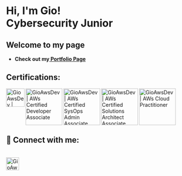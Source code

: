 <h1>Hi, I'm Gio! <br/>Cybersecurity Junior</h1>


<h2>Welcome to my page</h2>

- <b>Check out my<a href="https://blog.theawsdev.com"> Portfolio Page</a> </b>

  
  
  
<h2><b>Certifications:</b></h2>
<img align="left" alt="GioAwsDev | CompTIA Security+ " width="50px" src="https://images.credly.com/size/340x340/images/74790a75-8451-400a-8536-92d792c5184a/CompTIA_Security_2Bce.png" />

<img align="left" alt="GioAwsDev | AWs Certified Developer Associate " width="100px" src="https://images.credly.com/size/340x340/images/b9feab85-1a43-4f6c-99a5-631b88d5461b/image.png" />

<img align="left" alt="GioAwsDev | AWs Certified SysOps Admin Associate " width="100px" src="https://images.credly.com/size/340x340/images/f0d3fbb9-bfa7-4017-9989-7bde8eaf42b1/image.png" />

<img align="left" alt="GioAwsDev | AWs Certified Solutions Architect Associate " width="100px" src="https://images.credly.com/size/340x340/images/0e284c3f-5164-4b21-8660-0d84737941bc/image.png" />

<img align="left" alt="GioAwsDev | AWs Cloud Practitioner" width="100px" src="https://images.credly.com/size/340x340/images/00634f82-b07f-4bbd-a6bb-53de397fc3a6/image.png" />


<br> 
</br>
<br> 
</br>

<br><h2> 🤳 Connect with me:</h2></br>
[<img align="left" alt="GioAwsDev | LinkedIn" width="35px" src="https://cdn.jsdelivr.net/npm/simple-icons@v3/icons/linkedin.svg" />][linkedin]

[linkedin]: https://www.linkedin.com/in/giovannie-encarnacion-b4ab74215/




<!--
**GioAwsDev/GioAwsDev** is a ✨ _special_ ✨ repository because its `README.md` (this file) appears on your GitHub profile.

Here are some ideas to get you started:

- 🔭 I’m currently working on ...
- 🌱 I’m currently learning ...
- 👯 I’m looking to collaborate on ...
- 🤔 I’m looking for help with ...
- 💬 Ask me about ...
- 📫 How to reach me: ...
- 😄 Pronouns: ...
- ⚡ Fun fact: ...
-->

